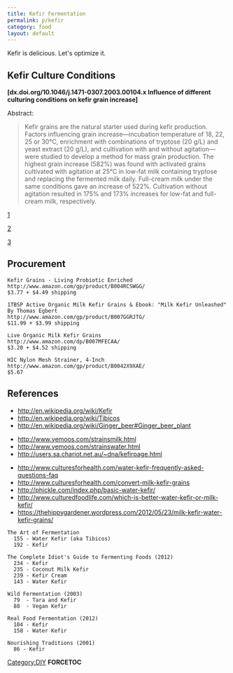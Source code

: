 ```yaml
---
title: Kefir Fermentation
permalink: p/kefir
category: food
layout: default
---
```


Kefir is delicious. Let's optimize it.

Kefir Culture Conditions
------------------------

**\[dx.doi.org/10.1046/j.1471-0307.2003.00104.x Influence of different culturing conditions on kefir grain increase\]**

Abstract:

> Kefir grains are the natural starter used during kefir production. Factors influencing grain increase—incubation temperature of 18, 22, 25 or 30°C, enrichment with combinations of tryptose (20 g/L) and yeast extract (20 g/L), and cultivation with and without agitation—were studied to develop a method for mass grain production. The highest grain increase (582%) was found with activated grains cultivated with agitation at 25°C in low-fat milk containing tryptose and replacing the fermented milk daily. Full-cream milk under the same conditions gave an increase of 522%. Cultivation without agitation resulted in 175% and 173% increases for low-fat and full-cream milk, respectively.

[1](http://waterkefir.ca/making-kefir-thicker-promoting-kefiran-growth/)

[2](http://users.sa.chariot.net.au/~dna/kefir-faq.html)

[3](http://www.yemoos.com/faqmfinishing.html)

Procurement
-----------

    Kefir Grains - Living Probiotic Enriched
    http://www.amazon.com/gp/product/B004RCSWGG/
    $3.77 + $4.49 shipping

    1TBSP Active Organic Milk Kefir Grains & Ebook: "Milk Kefir Unleashed" By Thomas Egbert
    http://www.amazon.com/gp/product/B007GGRJTG/
    $11.99 + $3.99 shipping

    Live Organic Milk Kefir Grains
    http://www.amazon.com/dp/B007MFECAA/
    $3.20 + $4.52 shipping

    HIC Nylon Mesh Strainer, 4-Inch
    http://www.amazon.com/gp/product/B0042X9XAE/
    $5.67

References
----------

-   <http://en.wikipedia.org/wiki/Kefir>
-   <http://en.wikipedia.org/wiki/Tibicos>
-   <http://en.wikipedia.org/wiki/Ginger_beer#Ginger_beer_plant>

<!-- -->

-   <http://www.yemoos.com/strainsmilk.html>
-   <http://www.yemoos.com/strainswater.html>
-   <http://users.sa.chariot.net.au/~dna/kefirpage.html>

<!-- -->

-   <http://www.culturesforhealth.com/water-kefir-frequently-asked-questions-faq>
-   <http://www.culturesforhealth.com/convert-milk-kefir-grains>
-   <http://phickle.com/index.php/basic-water-kefir/>
-   <http://www.culturedfoodlife.com/which-is-better-water-kefir-or-milk-kefir/>
-   <https://thehippygardener.wordpress.com/2012/05/23/milk-kefir-water-kefir-grains/>

<!-- -->

    The Art of Fermentation
      155 - Water Kefir (aka Tibicos)
      192 - Kefir

    The Complete Idiot's Guide to Fermenting Foods (2012)
      234 - Kefir
      235 - Coconut Milk Kefir
      239 - Kefir Cream
      143 - Water Kefir

    Wild Fermentation (2003)
      79  - Tara and Kefir
      88  - Vegan Kefir

    Real Food Fermentation (2012)
      104 - Kefir
      158 - Water Kefir

    Nourishing Traditions (2001)
      86 - Kefir

[Category:DIY](/Category:DIY "wikilink") __FORCETOC__
